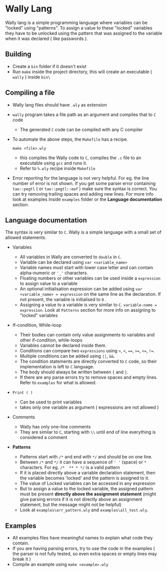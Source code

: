 # Wally Lang

Wally lang is a simple programming language where variables can be "locked" using "patterns". To assign a value to these "locked" variables they have to be unlocked using the pattern that was assigned to the variable when it was declared ( like passwords ).

## Building

* Create a `bin` folder if it doesn't exist
* Run `make` inside the project directory, this will create an executable ( `wally` ) inside `bin\`

## Compiling a file

* Wally lang files should have `.wly` as extension

* `wally` program takes a file path as an argument and compiles that to `C` code
  * The generated `C` code can be compiled with any C compiler

* To automate the above steps, the `Makefile` has a recipe.

    ```make <file>.wly```

  * this compiles the Wally code to `C`, compiles the `.c` file to an executable using `gcc` and runs it.
  * Refer to `%.wly` recipe inside `Makefile`

* Error reporting for the language is not very helpful. For eg. the line number of error is not shown. If you get some parser error containing `tao::pegtl` ( or `tao::pegtl::eof` ) make sure the syntax is correct. You can try removing trailing spaces and adding new lines. For more info look at examples inside `examples` folder or the **Language documentation** section.


## Language documentation

The syntax is very similar to `C`. Wally is a simple language with a small set of allowed statements.

* Variables
  * All variables in Wally are converted to `double` in `C`.
  * Variable can be declared using `var <variable_name>`
  * Variable names must start with lower case letter and can contain alpha-numeric or `'_'` characters.
  * Floating numbers or other variables can be used inside a `expression` to assign value to a variable
  * An optional initialisation expression can be added using `var <variable_name> = expression` on the same line as the declaration. If not present, the variable is initialised to `0` .
  * Assigning a value to a variable is very similar to `C`. `variable-name = expression`. Look at `Patterns` section for more info on assigning to "locked" variables

* If-condition, While-loop
  * Their bodies can contain only value assignments to variables and other if-condition, while-loops
  * Variables cannot be declared inside them.
  * Conditions can compare two `expressions` using `>`, `<`, `==`, `>=`, `<=`, `!=`.
  * Multiple conditions can be added using `||`, `&&`.
  *  The condition statements are directly converted to `C` code, so their implementation is left to `C` language.
  *  The body should always be written between `{` and `}`.
  *  If there are any parse errors try to remove spaces and empty lines. Refer to `examples` for what is allowed.

* `Print ( )`
  * Can be used to print variables
  * takes only one variable as argument ( expressions are not allowed )

* Comments
  * Wally has only one-line comments
  * They are similar to `C`, starting with `\\` until end of line everything is considered a comment

* **Patterns**
  * Patterns start with `/*` and end with `*/` and should be on one line.
  * Between `/*` and `*/` it can have a sequence of `' '` (space) or `*` characters. For eg. `/*  ** * */` is a valid pattern
  * If it is placed directly above a variable declaration statement, then the variable becomes 'locked' and the pattern is assigned to it.
  * The value of Locked variables can be accessed in any expression
  * But to assign a value to the locked variable, the assigned pattern must be present **directly above the assignment statement** (might give parsing errrors if it is not directly above an assignment statement, but the message might not be helpful)
  * Look at `examples\err_pattern.wly` and `examples\all_test.wly`.

## Examples

* All examples files have meaningful names to explain what code they contain.
* If you are having parsing errors, try to use the code in the examples ( the parser is not fully tested, so even extra spaces or empty lines may break it )
* Compile an example using `make <example>.wly`